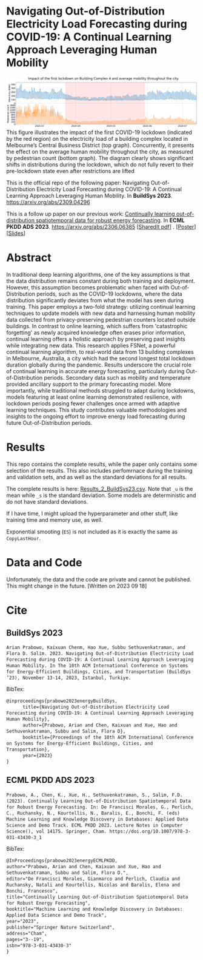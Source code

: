 # Navigating Out-of-Distribution Electricity Load Forecasting during COVID-19: A Continual Learning Approach Leveraging Human Mobility
![visual_abstract](/e18_vizabs.png)
This figure illustrates the impact of the first COVID-19 lockdown (indicated by the red region) on the electricity load of a building complex located in Melbourne’s Central Business District (top graph). Concurrently, it presents the effect on the average human mobility throughout the city, as measured by pedestrian count (bottom graph). The diagram clearly shows significant shifts in distributions during the lockdown, which do not fully revert to their pre-lockdown state even after restrictions are lifted

This is the official repo of the following paper: Navigating Out-of-Distribution Electricity Load Forecasting during COVID-19: A Continual Learning Approach Leveraging Human Mobility. In **BuildSys 2023**. https://arxiv.org/abs/2309.04296

This is a follow up paper on our previous work: [Continually learning out-of-distribution spatiotemporal data for robust energy forecasting](https://www.springerprofessional.de/en/continually-learning-out-of-distribution-spatiotemporal-data-for/26052052). In **ECML PKDD ADS 2023**. https://arxiv.org/abs/2306.06385 [[SharedIt pdf](https://rdcu.be/dmwh4)] . [[Poster](/ECML_PKDD_energy_poster_v3.pdf)] [[Slides](/ECMLPKDD23energy_slides_v5.pdf)]

# Abstract

In traditional deep learning algorithms, one of the key assumptions is that the data distribution remains constant during both training and deployment. However, this assumption becomes problematic when faced with Out-of-Distribution periods, such as the COVID-19 lockdowns, where the data distribution significantly deviates from what the model has seen during training. This paper employs a two-fold strategy: utilizing continual learning techniques to update models with new data and harnessing human mobility data collected from privacy-preserving pedestrian counters located outside buildings. In contrast to online learning, which suffers from 'catastrophic forgetting' as newly acquired knowledge often erases prior information, continual learning offers a holistic approach by preserving past insights while integrating new data. This research applies FSNet, a powerful continual learning algorithm, to real-world data from 13 building complexes in Melbourne, Australia, a city which had the second longest total lockdown duration globally during the pandemic. Results underscore the crucial role of continual learning in accurate energy forecasting, particularly during Out-of-Distribution periods. Secondary data such as mobility and temperature provided ancillary support to the primary forecasting model. More importantly, while traditional methods struggled to adapt during lockdowns, models featuring at least online learning demonstrated resilience, with lockdown periods posing fewer challenges once armed with adaptive learning techniques. This study contributes valuable methodologies and insights to the ongoing effort to improve energy load forecasting during future Out-of-Distribution periods. 


# Results

This repo contains the complete results, while the paper only contains some selection of the results. This also includes perfomrnace during the training and validation sets, and as well as the standard deviations for all results.

The complete results is here: [Results_2_BuildSys23.csv](/Results_2_BuildSys23.csv). Note that `_u` is the mean while `_s` is the standard deviation. Some models are deterministic and do not have standard deviations.

If I have time, I might upload the hyperparameter and other stuff, like training time and memory use, as well.

Exponential smooting (`ES`) is not included as it is exactly the same as `CopyLastHour`.

# Data and Code

Unfortunately, the data and the code are private and cannot be published. This might change in the future. [Written on 2023 09 18]

# Cite

## BuildSys 2023

```
Arian Prabowo, Kaixuan Chenm, Hao Xue, Subbu Sethuvenkatraman, and Flora D. Salim. 2023. Navigating Out-of-Distribution Electricity Load Forecasting during COVID-19: A Continual Learning Approach Leveraging Human Mobility. In The 10th ACM International Conference on Systems for Energy-Efficient Buildings, Cities, and Transportation (BuildSys ’23), November 13-14, 2023, Istanbul, Turkiye.
```

BibTex:

```
@inproceedings{prabowo2023energyBuildSys,
      title={Navigating Out-of-Distribution Electricity Load Forecasting during COVID-19: A Continual Learning Approach Leveraging Human Mobility},
      author={Prabowo, Arian and Chen, Kaixuan and Xue, Hao and Sethuvenkatraman, Subbu and Salim, Flora D},
      booktitle={Proceedings of the 10th ACM International Conference on Systems for Energy-Efficient Buildings, Cities, and Transportation},
      year={2023}
}
```

## ECML PKDD ADS 2023

```
Prabowo, A., Chen, K., Xue, H., Sethuvenkatraman, S., Salim, F.D. (2023). Continually Learning Out-of-Distribution Spatiotemporal Data for Robust Energy Forecasting. In: De Francisci Morales, G., Perlich, C., Ruchansky, N., Kourtellis, N., Baralis, E., Bonchi, F. (eds) Machine Learning and Knowledge Discovery in Databases: Applied Data Science and Demo Track. ECML PKDD 2023. Lecture Notes in Computer Science(), vol 14175. Springer, Cham. https://doi.org/10.1007/978-3-031-43430-3_1
```

BibTex:

```
@InProceedings{prabowo2023energyECMLPKDD,
author="Prabowo, Arian and Chen, Kaixuan and Xue, Hao and Sethuvenkatraman, Subbu and Salim, Flora D.",
editor="De Francisci Morales, Gianmarco and Perlich, Claudia and Ruchansky, Natali and Kourtellis, Nicolas and Baralis, Elena and Bonchi, Francesco",
title="Continually Learning Out-of-Distribution Spatiotemporal Data for Robust Energy Forecasting",
booktitle="Machine Learning and Knowledge Discovery in Databases: Applied Data Science and Demo Track",
year="2023",
publisher="Springer Nature Switzerland",
address="Cham",
pages="3--19",
isbn="978-3-031-43430-3"
}
```


